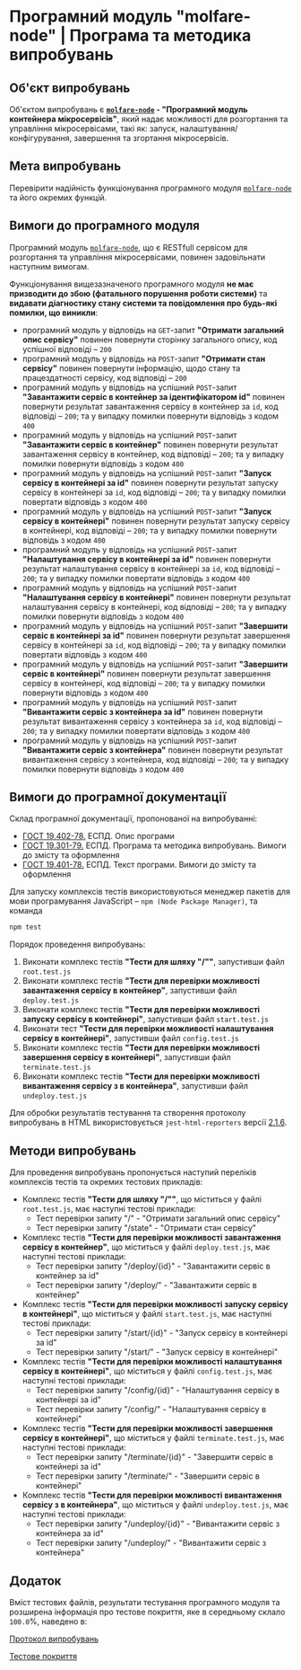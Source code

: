 # Програмний модуль **"molfare-node"** | Програма та методика випробувань

## Об'єкт випробувань

Об'єктом випробувань є **[`molfare-node`](https://github.com/wdc-molfar/molfare-node) - "Програмний модуль контейнера мікросервісів"**, який надає можливості для розгортання та управління мікросервісами, такі як: запуск, налаштування/конфігурування, завершення та згортання мікросервісів.

## Мета випробувань

Перевірити надійність функціонування програмного модуля [`molfare-node`](https://github.com/wdc-molfar/molfare-node) та його окремих функцій.

## Вимоги до програмного модуля

Програмний модуль [`molfare-node`](https://github.com/wdc-molfar/molfare-node), що є RESTfull сервісом для розгортання та управління мікросервісами, повинен задовільнати наступним вимогам. 

Функціонування вищезазначеного програмного модуля **не має призводити до збою (фатального порушення роботи системи)** та **видавати діагностику стану системи та повідомлення про будь-які помилки, що виникли**:
- програмний модуль у відповідь на `GET`-запит **"Отримати загальний опис сервісу"** повинен повернути сторінку загального опису, код успішної відповіді – `200`
- програмний модуль у відповідь на `POST`-запит **"Отримати стан сервісу"** повинен повернути інформацію, щодо стану та працездатності сервісу, код відповіді – `200`
- програмний модуль у відповідь на успішний `POST`-запит **"Завантажити сервіс в контейнер за ідентифікатором id"** повинен повернути результат завантаження сервісу в контейнер за `id`, код відповіді – `200`; та у випадку помилки повернути відповідь з кодом `400`
- програмний модуль у відповідь на успішний `POST`-запит **"Завантажити сервіс в контейнер"** повинен повернути результат завантаження сервісу в контейнер, код відповіді – `200`; та у випадку помилки повернути відповідь з кодом `400`
- програмний модуль у відповідь на успішний `POST`-запит **"Запуск сервісу в контейнері за id"** повинен повернути результат запуску сервісу в контейнері за `id`, код відповіді – `200`; та у випадку помилки повертати відповідь з кодом `400`
- програмний модуль у відповідь на успішний `POST`-запит **"Запуск сервісу в контейнері"** повинен повернути результат запуску сервісу в контейнері, код відповіді – `200`; та у випадку помилки повернути відповідь з кодом `400`
- програмний модуль у відповідь на успішний `POST`-запит **"Налаштування сервісу в контейнері за id"** повинен повернути результат налаштування сервісу в контейнері за `id`, код відповіді – `200`; та у випадку помилки повертати відповідь з кодом `400`
- програмний модуль у відповідь на успішний `POST`-запит **"Налаштування сервісу в контейнері"** повинен повернути результат налаштування сервісу в контейнері, код відповіді – `200`; та у випадку помилки повернути відповідь з кодом `400`
- програмний модуль у відповідь на успішний `POST`-запит **"Завершити сервіс в контейнері за id"** повинен повернути результат завершення сервісу в контейнері за `id`, код відповіді – `200`; та у випадку помилки повертати відповідь з кодом `400`
- програмний модуль у відповідь на успішний `POST`-запит **"Завершити сервіс в контейнері"** повинен повернути результат завершення сервісу в контейнері, код відповіді – `200`; та у випадку помилки повернути відповідь з кодом `400`
- програмний модуль у відповідь на успішний `POST`-запит **"Вивантажити сервіс з контейнера за id"** повинен повернути результат вивантаження сервісу з контейнера за `id`, код відповіді – `200`; та у випадку помилки повертати відповідь з кодом `400`
- програмний модуль у відповідь на успішний `POST`-запит **"Вивантажити сервіс з контейнера"** повинен повернути результат вивантаження сервісу з контейнера, код відповіді – `200`; та у випадку помилки повернути відповідь з кодом `400`

## Вимоги до програмної документації

Склад програмної документації, пропонованої на випробуванні:
- [ГОСТ 19.402-78.](https://docs.cntd.ru/document/1200007652) ЕСПД. Опис програми
- [ГОСТ 19.301-79.](https://docs.cntd.ru/document/1200007650) ЕСПД. Програма та методика випробувань. Вимоги до змісту та оформлення
- [ГОСТ 19.401-78.](https://docs.cntd.ru/document/1200007651) ЕСПД. Текст програми. Вимоги до змісту та оформлення

Для запуску комплексів тестів використовуються менеджер пакетів для мови програмування JavaScript – `npm (Node Package Manager)`, та команда

```sh
npm test
```

Порядок проведення випробувань:
1. Виконати комплекс тестів **"Тести для шляху "/""**, запустивши файл `root.test.js`
2. Виконати комплекс тестів **"Тести для перевірки можливості завантаження сервісу в контейнер"**, запустивши файл `deploy.test.js`
3. Виконати комплекс тестів **"Тести для перевірки можливості запуску сервісу в контейнері"**, запустивши файл `start.test.js`
4. Виконати тест **"Тести для перевірки можливості налаштування сервісу в контейнері"**, запустивши файл `config.test.js`
5. Виконати комплекс тестів **"Тести для перевірки можливості завершення сервісу в контейнері"**, запустивши файл `terminate.test.js`
6. Виконати комплекс тестів **"Тести для перевірки можливості вивантаження сервісу з в контейнера"**, запустивши файл `undeploy.test.js`

Для обробки результатів тестування та створення протоколу випробувань в HTML використовується `jest-html-reporters` версії [2.1.6](https://www.npmjs.com/package/jest-html-reporters/v/2.1.6).

## Методи випробувань

Для проведення випробувань пропонується наступий переліків комплексів тестів та окремих тестових прикладів:
- Комплекс тестів **"Тести для шляху "/""**, що міститься у файлі `root.test.js`, має наступні тестові приклади:
	- Тест перевірки запиту "/" -  "Отримати загальний опис сервісу"
	- Тест перевірки запиту "/state" - "Отримати стан сервісу"
- Комплекс тестів **"Тести для перевірки можливості завантаження сервісу в контейнер"**, що міститься у файлі `deploy.test.js`, має наступні тестові приклади:
	- Тест перевірки запиту "/deploy/{id}" -  "Завантажити сервіс в контейнер за id"
	- Тест перевірки запиту "/deploy/" - "Завантажити сервіс в контейнер"
- Комплекс тестів **"Тести для перевірки можливості запуску сервісу в контейнері"**, що міститься у файлі `start.test.js`, має наступні тестові приклади:
	- Тест перевірки запиту "/start/{id}" -  "Запуск сервісу в контейнері за id"
	- Тест перевірки запиту "/start/" - "Запуск сервісу в контейнері"
- Комплекс тестів **"Тести для перевірки можливості налаштування сервісу в контейнері"**, що міститься у файлі `config.test.js`, має наступні тестові приклади:
	- Тест перевірки запиту "/config/{id}" -  "Налаштування сервісу в контейнері за id"
	- Тест перевірки запиту "/config/" - "Налаштування сервісу в контейнері"
- Комплекс тестів **"Тести для перевірки можливості завершення сервісу в контейнері"**, що міститься у файлі `terminate.test.js`, має наступні тестові приклади:
	- Тест перевірки запиту "/terminate/{id}" -  "Завершити сервіс в контейнері за id"
	- Тест перевірки запиту "/terminate/" - "Завершити сервіс в контейнері"
- Комплекс тестів **"Тести для перевірки можливості вивантаження сервісу з в контейнера"**, що міститься у файлі `undeploy.test.js`, має наступні тестові приклади:
	- Тест перевірки запиту "/undeploy/{id}" -  "Вивантажити сервіс з контейнера за id"
	- Тест перевірки запиту "/undeploy/" - "Вивантажити сервіс з контейнера"

## Додаток

Вміст тестових файлів, результати тестування програмного модуля та розширена інформація про тестове покриття, яке в середньому склало `100.0`%, наведено в:

<a href="../testReport/test-report.html" target="blank">Протокол випробувань</a>

<a href="../coverage/lcov-report/index.html" target="blank">Тестове покриття</a>